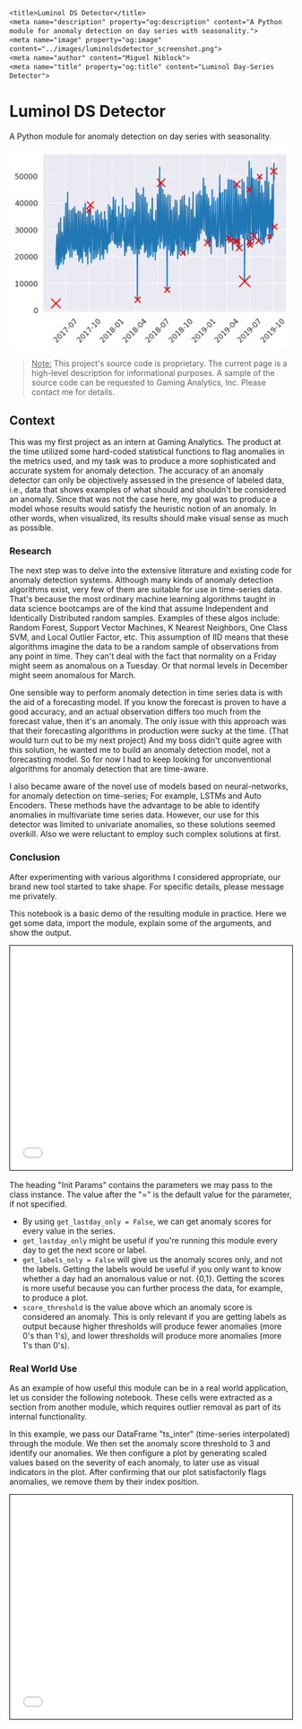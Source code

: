     <title>Luminol DS Detector</title>
    <meta name="description" property="og:description" content="A Python module for anomaly detection on day series with seasonality.">
    <meta name="image" property="og:image" content="../images/luminoldsdetector_screenshot.png">
    <meta name="author" content="Miguel Niblock">
    <meta name="title" property="og:title" content="Luminol Day-Series Detector">

# Luminol DS Detector

A Python module for anomaly detection on day series with seasonality.

<span class="image main"><img src="../images/luminoldsdetector_screenshot.png" alt="banner" /></span>

> <u>Note:</u> This project's source code is proprietary. The current page is a high-level description for informational purposes. A sample of the source code can be requested to Gaming Analytics, Inc. Please contact me for details.

## Context

This was my first project as an intern at Gaming Analytics. The product at the time utilized some hard-coded statistical functions to flag anomalies in the metrics used, and my task was to produce a more sophisticated and accurate system for anomaly detection. The accuracy of an anomaly detector can only be objectively assessed in the presence of labeled data, i.e., data that shows examples of what should and shouldn't be considered an anomaly. Since that was not the case here, my goal was to produce a model whose results would satisfy the heuristic notion of an anomaly. In other words, when visualized, its results should make visual sense as much as possible. 

### Research

The next step was to delve into the extensive literature and existing code for anomaly detection systems. Although many kinds of anomaly detection algorithms exist, very few of them are suitable for use in time-series data. That's because the most ordinary machine learning algorithms taught in data science bootcamps are of the kind that assume Independent and Identically Distributed random samples. Examples of these algos include: Random Forest, Support Vector Machines, K Nearest Neighbors, One Class SVM, and Local Outlier Factor, etc. This assumption of IID means that these algorithms imagine the data to be a random sample of observations from any point in time. They can't deal with the fact that normality on a Friday might seem as anomalous on a Tuesday. Or that normal levels in December might seem anomalous for March.

One sensible way to perform anomaly detection in time series data is with the aid of a forecasting model. If you know the forecast is proven to have a good accuracy, and an actual observation differs too much from the forecast value, then it's an anomaly. The only issue with this approach was that their forecasting algorithms in production were sucky at the time. (That would turn out to be my next project) And my boss didn't quite agree with this solution, he wanted me to build an anomaly detection model, not a forecasting model. So for now I had to keep looking for unconventional algorithms for anomaly detection that are time-aware.

I also became aware of the novel use of models based on neural-networks, for anomaly detection on time-series; For example, LSTMs and Auto Encoders. These methods have the advantage to be able to identify anomalies in multivariate time series data. However, our use for this detector was limited to univariate anomalies, so these solutions seemed overkill. Also we were reluctant to employ such complex solutions at first.

### Conclusion

After experimenting with various algorithms I considered appropriate, our brand new tool started to take shape. For specific details, please message me privately.

This notebook is a basic demo of the resulting module in practice. Here we get some data, import the module, explain some of the arguments, and show the output.

<iframe class="jupyter" src="LuminolDS_testing-styled.html" width="100%" height="400" style="border:1px solid black;">
            </iframe>


The heading "Init Params" contains the parameters we may pass to the class instance. The value after the "=" is the default value for the parameter, if not specified.

- By using `get_lastday_only = False`, we can get anomaly scores for every value in the series.
- `get_lastday_only` might be useful if you're running this module every day to get the next score or label.
- `get_labels_only = False` will give us the anomaly scores only, and not the labels. Getting the labels would be useful if you only want to know whether a day had an anomalous value or not. {0,1}. Getting the scores is more useful because you can further process the data, for example, to produce a plot. 
- `score_threshold` is the value above which an anomaly score is considered an anomaly. This is only relevant if you are getting labels as output because higher thresholds will produce fewer anomalies (more 0's than 1's), and lower thresholds will produce more anomalies (more 1's than 0's).

### Real World Use

As an example of how useful this module can be in a real world application, let us consider the following notebook. These cells were extracted as a section from another module, which requires outlier removal as part of its internal functionality. 

In this example, we pass our DataFrame "ts_inter" (time-series interpolated) through the module. We then set the anomaly score threshold to 3 and identify our anomalies. We then configure a plot by generating scaled values based on the severity of each anomaly, to later use as visual indicators in the plot. After confirming that our plot satisfactorily flags anomalies, we remove them by their index position.

<iframe class="jupyter" src="Drop_outliers-styled.html" width="100%" height="400" style="border:1px solid black;">
            </iframe>